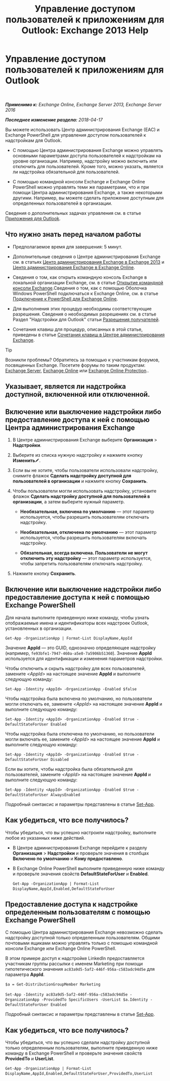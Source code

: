 ﻿---
title: 'Управление доступом пользователей к приложениям для Outlook: Exchange 2013 Help'
TOCTitle: Управление доступом пользователей к приложениям для Outlook
ms:assetid: e5833dec-a23a-439e-ac03-92671817bff8
ms:mtpsurl: https://technet.microsoft.com/ru-ru/library/JJ943757(v=EXCHG.150)
ms:contentKeyID: 52061282
ms.date: 05/05/2018
mtps_version: v=EXCHG.150
ms.translationtype: HT
---

# Управление доступом пользователей к приложениям для Outlook

 

_**Применимо к:** Exchange Online, Exchange Server 2013, Exchange Server 2016_

_**Последнее изменение раздела:** 2018-04-17_

Вы можете использовать Центр администрирования Exchange (EAC) и Exchange PowerShell для управления доступом пользователей к надстройкам для Outlook.

  - С помощью Центра администрирования Exchange можно управлять основными параметрами доступа пользователей к надстройкам на уровне организации. Например, надстройку можно включить или отключить для пользователей. Кроме того, можно указать, является ли надстройка обязательной для пользователей.

  - С помощью командной консоли Exchange и Exchange Online PowerShell можно управлять теми же параметрами, что и при помощи Центра администрирования Exchange, а также некоторыми другими. Например, вы можете сделать приложение доступным для определенных пользователей в организации.

Сведения о дополнительных задачах управления см. в статье [Приложения для Outlook](add-ins-for-outlook-exchange-2013-help.md).

## Что нужно знать перед началом работы

  - Предполагаемое время для завершения: 5 минут.

  - Дополнительные сведения о Центре администрирования Exchange см. в статьях [Центр администрирования Exchange в Exchange 2013](exchange-admin-center-in-exchange-2013-exchange-2013-help.md) и [Центр администрирования Exchange в Exchange Online](https://technet.microsoft.com/ru-ru/library/jj200743\(v=exchg.150\)).

  - Сведения о том, как открыть командную консоль Exchange в локальной организации Exchange, см. в статье [Открытие командной консоли Exchange](https://technet.microsoft.com/ru-ru/library/dd638134\(v=exchg.150\)).Сведения о том, как с помощью Оболочка Windows PowerShell подключаться к Exchange Online, см. в статье [Подключение к PowerShell для Exchange Online](https://go.microsoft.com/fwlink/p/?linkid=396554).

  - Для выполнения этих процедур необходимы соответствующие разрешения. Сведения о необходимых разрешениях см. в статье Раздел "Надстройки для Outlook" статьи [Разрешения получателей](recipients-permissions-exchange-2013-help.md).

  - Сочетания клавиш для процедур, описанных в этой статье, приведены в статье [Сочетания клавиш в Центре администрирования Exchange](keyboard-shortcuts-in-the-exchange-admin-center-exchange-online-protection-help.md).

> [!TIP]  
> Возникли проблемы? Обратитесь за помощью к участникам форумов, посвященных Exchange. Посетите форумы по таким продуктам: <a href="https://go.microsoft.com/fwlink/p/?linkid=60612">Exchange Server</a>, <a href="https://go.microsoft.com/fwlink/p/?linkid=267542">Exchange Online</a> или <a href="https://go.microsoft.com/fwlink/p/?linkid=285351">Exchange Online Protection</a>..


## Указывает, является ли надстройка доступной, включенной или отключенной.

## Включение или выключение надстройки либо предоставление доступа к ней с помощью Центра администрирования Exchange

1.  В Центре администрирования Exchange выберите **Организация** \> **Надстройки**.

2.  Выберите из списка нужную надстройку и нажмите кнопку **Изменить**![Значок редактирования](images/Bb124582.6f53ccb2-1f13-4c02-bea0-30690e6ea71d(EXCHG.150).gif "Значок редактирования").

3.  Если вы не хотите, чтобы пользователи использовали надстройку, снимите флажок **Сделать надстройку доступной для пользователей в организации** и нажмите кнопку **Сохранить**.

4.  Чтобы пользователи могли использовать надстройку, установите флажок **Сделать надстройку доступной для пользователей в организации**, а затем выберите нужный параметр.
    
      - **Необязательная, включена по умолчанию** — этот параметр используется, чтобы разрешить пользователям отключать надстройку.
    
      - **Необязательная, отключена по умолчанию** — этот параметр используется, чтобы разрешить пользователям включать надстройку.
    
      - **Обязательная, всегда включена. Пользователи не могут отключить эту надстройку** — этот параметр используется, чтобы запретить пользователям отключать надстройку.

5.  Нажмите кнопку **Сохранить**.

## Включение или выключение надстройки либо предоставление доступа к ней с помощью Exchange PowerShell

Для начала выполните приведенную ниже команду, чтобы узнать отображаемые имена и идентификаторы всех надстроек Outlook, установленных в организации.

    Get-App -OrganizationApp | Format-List DisplayName,AppId

Значение **AppId** — это GUID, однозначно определяющее надстройку (например, `fe93bfe1-7947-460a-a5e0-7a5906b51360`). Значение **AppId** используется для идентификации и изменения параметров надстройки.

Чтобы отключить и скрыть надстройку для всех пользователей, замените *\<AppId\>* на настоящее значение **AppId** и выполните следующую команду:

    Set-App -Identity <AppId> -OrganizationApp -Enabled $false

Чтобы надстройка была включена по умолчанию, но пользователи могли отключать ее, замените *\<AppId\>* на настоящее значение **AppId** и выполните следующую команду:

    Set-App -Identity <AppId> -OrganizationApp -Enabled $true -DefaultStateForUser Enabled

Чтобы надстройка была отключена по умолчанию, но пользователи могли включать ее, замените *\<AppId\>* на настоящее значение **AppId** и выполните следующую команду:

    Set-App -Identity <AppId> -OrganizationApp -Enabled $true -DefaultStateForUser Disabled

Если вы хотите, чтобы надстройка была обязательной для пользователей, замените *\<AppId\>* на настоящее значение **AppId** и выполните следующую команду:

    Set-App -Identity <AppId> -OrganizationApp -Enabled $true -DefaultStateForUser AlwaysEnabled

Подробный синтаксис и параметры представлены в статье [Set-App](https://technet.microsoft.com/ru-ru/library/jj218630\(v=exchg.150\)).

## Как убедиться, что все получилось?

Чтобы убедиться, что вы успешно настроили надстройку, выполните любое из указанных ниже действий.

  - В Центре администрирования Exchange перейдите к разделу **Организация** \> **Надстройки** и проверьте значения в столбцах **Включено по умолчанию** и **Кому предоставлено**.

  - В Exchange Online PowerShell выполните приведенную ниже команду и проверьте значения свойств **DefaultStateForUser** и **Enabled**.
    
        Get-App -OrganizationApp | Format-List DisplayName,AppId,Enabled,DefaultStateForUser

## Предоставление доступа к надстройке определенным пользователям с помощью Exchange PowerShell

С помощью Центра администрирования Exchange невозможно сделать надстройку доступной только определенным пользователям. Общими почтовыми ящиками можно управлять только с помощью командной консоли Exchange или Exchange Online PowerShell.

В этом примере доступ к надстройке LinkedIn предоставляется участникам группы рассылки с именем Marketing при помощи гипотетического значения `ac83a9d5-5af2-446f-956a-c583adc94d5e` для параметра **AppId**.

    $a = Get-DistributionGroupMember Marketing

    Set-App -Identity ac83a9d5-5af2-446f-956a-c583adc94d5e -OrganizationApp -ProvidedTo SpecificUsers -UserList $a.Identity -DefaultStateForUser Enabled

Подробный синтаксис и параметры представлены в статье [Set-App](https://technet.microsoft.com/ru-ru/library/jj218630\(v=exchg.150\)).

## Как убедиться, что все получилось?

Чтобы убедиться, что вы успешно сделали надстройку доступной только определенным пользователям, выполните приведенную ниже команду в Exchange PowerShell и проверьте значения свойств **ProvidedTo** и **UserList**.

    Get-App -OrganizationApp | Format-List DisplayName,AppId,Enabled,DefaultStateForUser,ProvidedTo,UserList

